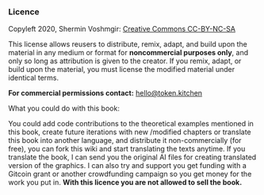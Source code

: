 ### Licence

Copyleft 2020, Shermin Voshmgir:
[Creative Commons CC-BY-NC-SA](https://creativecommons.org/licenses/by-nc-sa/4.0/)

This license allows reusers to distribute, remix, adapt, and build upon the material in any medium or format for **noncommercial purposes only**, and only so long as attribution is given to the creator. If you remix, adapt, or build upon the material, you must license the modified material under identical terms. 

**For commercial permissions contact:** hello@token.kitchen

What you could do with this book:

You could add code contributions to the theoretical examples mentioned in this book, create future iterations with new /modified chapters or translate this book into another language, and distribute it non-commercially (for free), you can fork this wiki and start translating the texts anytime. If you translate the book, I can send you the original AI files for creating translated version of the graphics. I can also try and support you get funding with a Gitcoin grant or another crowdfunding campaign so you get money for the work you put in. **With this licence you are not allowed to sell the book.**